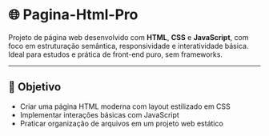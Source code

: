 # 🌐 Pagina-Html-Pro

Projeto de página web desenvolvido com **HTML**, **CSS** e **JavaScript**, com foco em estruturação semântica, responsividade e interatividade básica.  
Ideal para estudos e prática de front-end puro, sem frameworks.

---

## 🎯 Objetivo

- Criar uma página HTML moderna com layout estilizado em CSS
- Implementar interações básicas com JavaScript
- Praticar organização de arquivos em um projeto web estático
